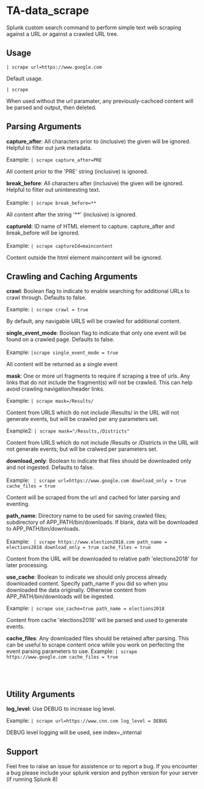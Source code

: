 # TA-data_scrape
Splunk custom search command to perform simple text web scraping against a URL or against a crawled URL tree.

## Usage ## 
``` | scrape url=https://www.google.com ```

  Default usage.

``` | scrape ```

  When used without the url paramater, any previously-cachced content will be parsed and output, then deleted.


## Parsing Arguments ##
<b>capture_after</b>: All characters prior to (inclusive) the given will be ignored.  Helpful to filter out junk metadata.

Example:
 ` | scrape capture_after=PRE `
  
  All content prior to the 'PRE' string (inclusive) is ignored.

<b>break_before</b>: All characters after (inclusive) the given will be ignored.  Helpful to filter out uninteresting text.
<br></br>Example: ` | scrape break_before=**  ` <p></p>
  All content after the string '**' (inclusive) is ignored.

<b>captureId</b>: ID name of HTML element to capture.  capture_after and break_before will be ignored.<br></br>
  Example: ` | scrape captureId=maincontent `
  <p></p>
  Content outside the html element maincontent will be ignored.


## Crawling and Caching Arguments ##

<b>crawl</b>: Boolean flag to indicate to enable searching for additional URLs to crawl through. Defaults to false.

Example: ` | scrape crawl = true ` <p></p>

  By default, any navigable URLS will be crawled for additional content.

<b>single_event_mode</b>: Boolean flag to indicate that only one event will be found on a crawled page. Defaults to false.
<br></br>Example: ` |scrape single_event_mode = true `<p></p>
  All content will be returned as a single event

<p><b>mask</b>:  One or more url fragments to require if scraping a tree of urls.
Any links that do not include the fragment(s) will not be crawled.  This can help avoid crawling
navigation/header links.

Example: ` | scrape mask=/Results/ `

  Content from URLS which do not include /Results/ in the URL will not generate events, but will be crawled per any parameters set.


Example2: ` | scrape mask="/Results,/Districts" ` </p>
 
  Content from URLS which do not include /Results or /Districts in the URL will not generate events; but will be cralwed per parameters set.
  
<b>download_only</b>: Boolean to indicate that files should be downloaded only and not ingested.  Defaults to false.
<br></br>Example: ` | scrape url=https://www.google.com download_only = true cache_files = true` <p></p>

  Content will be scraped from the url and cached for later parsing and eventing.

<b>path_name</b>:  Directory name to be used for saving crawled files; subdirectory of APP_PATH/bin/downloads.
If blank, data will be downloaded to APP_PATH/bin/downloads.<br></br>
Example: ` | scrape https://www.election2018.com path_name = elections2018 download_only = true cache_files = true` <p></p>

  Content from the URL will be downloaded to relative path 'elections2018' for later processing.

<b>use_cache</b>: Boolean to indicate we should only process already downloaded content.  Specify path_name if you
did so when you downloaded the data originally.  Otherwise content from APP_PATH/bin/downloads will be ingested.

Example: ` | scrape use_cache=true path_name = elections2018 ` <p></p>

  Content from cache 'elections2018' will be parsed and used to generate events.

<b>cache_files</b>:  Any downloaded files should be retained after parsing.  This can be useful to scrape content once while you work on perfecting the event parsing parameters to use.
Example: ` | scrape https://www.google.com cache_files = true ` <p></p></li><br></br>

## <b>Utility Arguments</b> ## 
<b>log_level</b>: Use DEBUG to increase log level.

Example: ` | scrape url=https://www.cnn.com log_level = DEBUG ` 

  DEBUG level logging will be used, see index=_internal 
  
## Support ##

Feel free to raise an issue for assistence or to report a bug.
If you encounter a bug please include your splunk version and python version for your server (if running Splunk 8)
</html>
